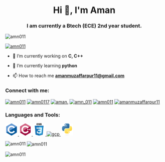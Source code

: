 <h1 align="center">Hi 👋, I'm Aman</h1>
<h3 align="center">I am currently a Btech (ECE) 2nd year student.</h3>

<p align="left"> <img src="https://komarev.com/ghpvc/?username=amn011&label=Profile%20views&color=0e75b6&style=flat" alt="amn011" /> </p>

<p align="left"> <a href="https://github.com/ryo-ma/github-profile-trophy"><img src="https://github-profile-trophy.vercel.app/?username=amn011" alt="amn011" /></a> </p>

- 🔭 I’m currently working on **C, C++**

- 🌱 I’m currently learning **python**

- 📫 How to reach me **amanmuzaffarpur11@gmail.com**

<h3 align="left">Connect with me:</h3>
<p align="left">
<a href="https://codepen.io/amn011" target="blank"><img align="center" src="https://raw.githubusercontent.com/rahuldkjain/github-profile-readme-generator/neutral-icons/src/images/icons/Social/codepen.svg" alt="amn011" height="30" width="40" /></a>
<a href="https://twitter.com/amn0117" target="blank"><img align="center" src="https://raw.githubusercontent.com/rahuldkjain/github-profile-readme-generator/neutral-icons/src/images/icons/Social/twitter.svg" alt="amn0117" height="30" width="40" /></a>
<a href="https://linkedin.com/in/aman." target="blank"><img align="center" src="https://raw.githubusercontent.com/rahuldkjain/github-profile-readme-generator/neutral-icons/src/images/icons/Social/linked-in-alt.svg" alt="aman." height="30" width="40" /></a>
<a href="https://instagram.com/amn_011" target="blank"><img align="center" src="https://raw.githubusercontent.com/rahuldkjain/github-profile-readme-generator/neutral-icons/src/images/icons/Social/instagram.svg" alt="amn_011" height="30" width="40" /></a>
<a href="https://www.hackerrank.com/amn011" target="blank"><img align="center" src="https://raw.githubusercontent.com/rahuldkjain/github-profile-readme-generator/neutral-icons/src/images/icons/Social/hackerrank.svg" alt="amn011" height="30" width="40" /></a>
<a href="https://auth.geeksforgeeks.org/user/amanmuzaffarpur11" target="blank"><img align="center" src="https://raw.githubusercontent.com/rahuldkjain/github-profile-readme-generator/neutral-icons/src/images/icons/Social/geeks-for-geeks.svg" alt="amanmuzaffarpur11" height="30" width="40" /></a>
</p>

<h3 align="left">Languages and Tools:</h3>
<p align="left"> <a href="https://www.cprogramming.com/" target="_blank"> <img src="https://raw.githubusercontent.com/devicons/devicon/master/icons/c/c-original.svg" alt="c" width="40" height="40"/> </a> <a href="https://www.w3schools.com/cpp/" target="_blank"> <img src="https://raw.githubusercontent.com/devicons/devicon/master/icons/cplusplus/cplusplus-original.svg" alt="cplusplus" width="40" height="40"/> </a> <a href="https://www.w3schools.com/css/" target="_blank"> <img src="https://raw.githubusercontent.com/devicons/devicon/master/icons/css3/css3-original-wordmark.svg" alt="css3" width="40" height="40"/> </a> <a href="https://cloud.google.com" target="_blank"> <img src="https://www.vectorlogo.zone/logos/google_cloud/google_cloud-icon.svg" alt="gcp" width="40" height="40"/> </a> <a href="https://www.python.org" target="_blank"> <img src="https://raw.githubusercontent.com/devicons/devicon/master/icons/python/python-original.svg" alt="python" width="40" height="40"/> </a> </p>

<p><img align="left" src="https://github-readme-stats.vercel.app/api/top-langs?username=amn011&show_icons=true&locale=en&layout=compact" alt="amn011" /></p>

<p>&nbsp;<img align="center" src="https://github-readme-stats.vercel.app/api?username=amn011&show_icons=true&locale=en" alt="amn011" /></p>

<p><img align="center" src="https://github-readme-streak-stats.herokuapp.com/?user=amn011&" alt="amn011" /></p>
